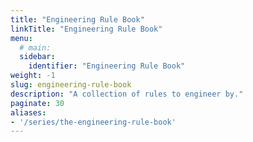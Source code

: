 ```yaml
---
title: "Engineering Rule Book"
linkTitle: "Engineering Rule Book"
menu:
  # main:
  sidebar:
    identifier: "Engineering Rule Book"
weight: -1
slug: engineering-rule-book
description: "A collection of rules to engineer by."
paginate: 30
aliases:
- '/series/the-engineering-rule-book'
---
```

